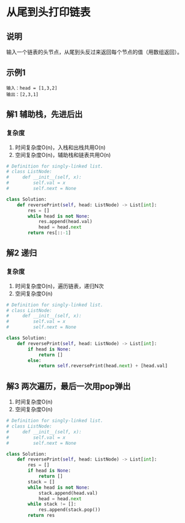 # 从尾到头打印链表
## 说明
输入一个链表的头节点，从尾到头反过来返回每个节点的值（用数组返回）。

## 示例1
```
输入：head = [1,3,2]
输出：[2,3,1]
```

## 解1 辅助栈，先进后出
### 复杂度
1. 时间复杂度O(n)，入栈和出栈共用O(n)
2. 空间复杂度O(n)，辅助栈和链表共用O(n)
```python
# Definition for singly-linked list.
# class ListNode:
#     def __init__(self, x):
#         self.val = x
#         self.next = None

class Solution:
    def reversePrint(self, head: ListNode) -> List[int]:
        res = []
        while head is not None:
            res.append(head.val)
            head = head.next
        return res[::-1]
```

## 解2 递归
### 复杂度
1. 时间复杂度O(n)，遍历链表，递归N次
2. 空间复杂度O(n)
```python
# Definition for singly-linked list.
# class ListNode:
#     def __init__(self, x):
#         self.val = x
#         self.next = None

class Solution:
    def reversePrint(self, head: ListNode) -> List[int]:
        if head is None:
            return []
        else:
            return self.reversePrint(head.next) + [head.val]
```

## 解3 两次遍历，最后一次用pop弹出
1. 时间复杂度O(n)
2. 空间复杂度O(n)
```python
# Definition for singly-linked list.
# class ListNode:
#     def __init__(self, x):
#         self.val = x
#         self.next = None

class Solution:
    def reversePrint(self, head: ListNode) -> List[int]:
        res = []
        if head is None:
            return []
        stack = []
        while head is not None:
            stack.append(head.val)
            head = head.next
        while stack != []:
            res.append(stack.pop())
        return res
```